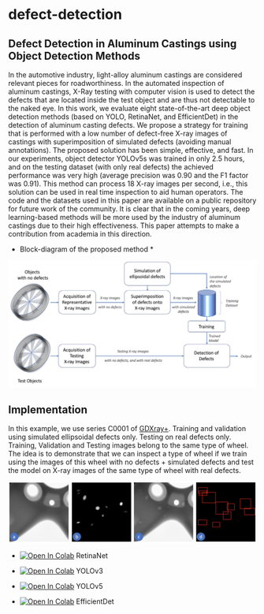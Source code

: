 # defect-detection


## Defect Detection in Aluminum Castings using Object Detection Methods


In the automotive industry, light-alloy aluminum castings are considered relevant pieces for roadworthiness. In the automated inspection of aluminum castings, X-Ray testing with computer vision is used to detect the defects that are located inside the test object and are thus not detectable to the naked eye. In this work, we evaluate eight state-of-the-art deep object detection methods (based on YOLO, RetinaNet, and EfficientDet) in the detection of aluminum casting defects. We propose a strategy for training that is performed with a low number of defect-free X-ray images of castings with superimposition of simulated defects (avoiding manual annotations). The proposed solution has been simple, effective, and fast. In our experiments, object detector YOLOv5s was trained in only 2.5 hours, and on the testing dataset (with only real defects) the achieved performance was very high (average precision was 0.90 and the F1 factor was 0.91). This method can process 18 X-ray images per second, i.e., this solution can be used in real time inspection to aid human operators. The code and the datasets used in this paper are available on a public repository for future work of the community. It is clear that in the coming years, deep learning-based methods will be more used by the industry of aluminum castings due to their high effectiveness. This paper attempts to make a contribution from academia in this direction.

* Block-diagram of the proposed method *
<img src="https://github.com/domingomery/defect-detection/blob/master/blockdiagram.jpg" width="600">


## Implementation

In this example, we use series C0001 of [GDXray+](https://domingomery.ing.puc.cl/material/gdxray/). Training and validation using simulated ellipsoidal defects only. Testing on real defects only. Training, Validation and Testing images belong to the same type of wheel. The idea is to demonstrate that we can inspect a type of wheel if we train using the images of this wheel with no defects + simulated defects and test the model on X-ray images of the same type of wheel with real defects.




<img src="https://github.com/domingomery/defect-detection/blob/master/ellipsoidal-simulation/simulation.png" width="600">







* [![Open In Colab](https://colab.research.google.com/assets/colab-badge.svg)](https://colab.research.google.com/drive/1BbFfm8u28USgn2fhR2ybkd4WIVxqPW9I?usp=sharing) RetinaNet

* [![Open In Colab](https://colab.research.google.com/assets/colab-badge.svg)](https://colab.research.google.com/drive/1-8w8WPOc9vTqhHbor9NnqS6Lpujdbe9O?usp=sharing) YOLOv3

* [![Open In Colab](https://colab.research.google.com/assets/colab-badge.svg)](https://colab.research.google.com/drive/1QByPHaz3FhirHeWqV9JF0tuzHLj5MqCv?usp=sharing) YOLOv5

* [![Open In Colab](https://colab.research.google.com/assets/colab-badge.svg)](https://colab.research.google.com/drive/1ltuNKXI7mdk1cp3LTxDjkjv3l06h9P7v?usp=sharing) EfficientDet


